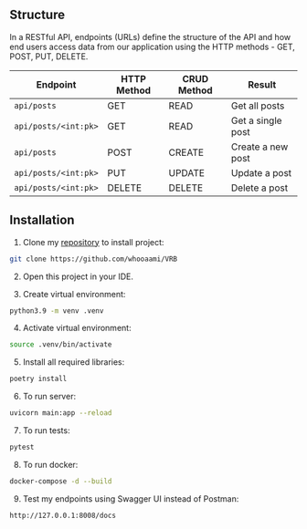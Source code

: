 ## Structure
In a RESTful API, endpoints (URLs) define the structure of the API and how end users access data from our application using the HTTP methods - GET, POST, PUT, DELETE. 

Endpoint |HTTP Method | CRUD Method | Result
-- | -- |-- |--
`api/posts` | GET | READ | Get all posts
`api/posts/<int:pk>` | GET | READ | Get a single post
`api/posts`| POST | CREATE | Create a new post
`api/posts/<int:pk>` | PUT | UPDATE | Update a post
`api/posts/<int:pk>` | DELETE | DELETE | Delete a post


## Installation

1) Clone my [repository](https://github.com/whooaami/VRB) to install project:

```bash
git clone https://github.com/whooaami/VRB
```

2) Open this project in your IDE.

3) Create virtual environment:
```bash
python3.9 -m venv .venv
```

4) Activate virtual environment:
```bash
source .venv/bin/activate
```

5) Install all required libraries:
```bash
poetry install
```

6) To run server:
```bash
uvicorn main:app --reload
```

7) To run tests:
```bash
pytest
```

8) To run docker:
```bash
docker-compose -d --build
```

9) Test my endpoints using Swagger UI instead of Postman:
```bash
http://127.0.0.1:8008/docs
```
